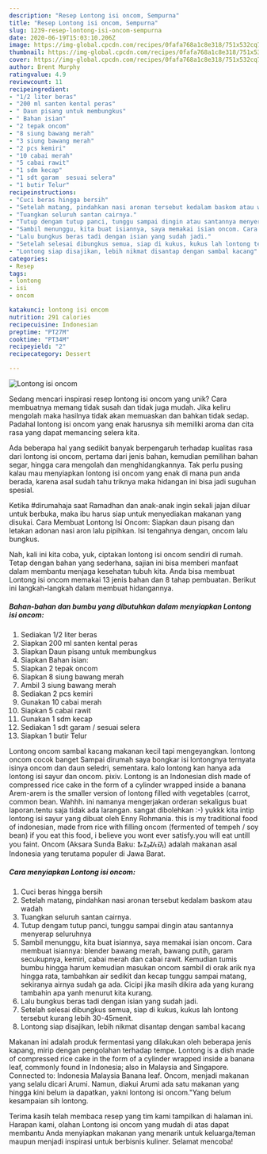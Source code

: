 ```yaml
---
description: "Resep Lontong isi oncom, Sempurna"
title: "Resep Lontong isi oncom, Sempurna"
slug: 1239-resep-lontong-isi-oncom-sempurna
date: 2020-06-19T15:03:10.206Z
image: https://img-global.cpcdn.com/recipes/0fafa768a1c8e318/751x532cq70/lontong-isi-oncom-foto-resep-utama.jpg
thumbnail: https://img-global.cpcdn.com/recipes/0fafa768a1c8e318/751x532cq70/lontong-isi-oncom-foto-resep-utama.jpg
cover: https://img-global.cpcdn.com/recipes/0fafa768a1c8e318/751x532cq70/lontong-isi-oncom-foto-resep-utama.jpg
author: Brent Murphy
ratingvalue: 4.9
reviewcount: 11
recipeingredient:
- "1/2 liter beras"
- "200 ml santen kental peras"
- " Daun pisang untuk membungkus"
- " Bahan isian"
- "2 tepak oncom"
- "8 siung bawang merah"
- "3 siung bawang merah"
- "2 pcs kemiri"
- "10 cabai merah"
- "5 cabai rawit"
- "1 sdm kecap"
- "1 sdt garam  sesuai selera"
- "1 butir Telur"
recipeinstructions:
- "Cuci beras hingga bersih"
- "Setelah matang, pindahkan nasi aronan tersebut kedalam baskom atau wadah"
- "Tuangkan seluruh santan cairnya."
- "Tutup dengam tutup panci, tunggu sampai dingin atau santannya menyerap seluruhnya"
- "Sambil menunggu, kita buat isiannya, saya memakai isian oncom. Cara membuat isiannya: blender bawang merah, bawang putih, garam secukupnya, kemiri, cabai merah dan cabai rawit. Kemudian tumis bumbu hingga harum kemudian masukan oncom sambil di orak arik nya hingga rata, tambahkan air sedikit dan kecap tunggu sampai matang, sekiranya airnya sudah ga ada. Cicipi jika masih dikira ada yang kurang tambahin apa yanh menurut kita kurang."
- "Lalu bungkus beras tadi dengan isian yang sudah jadi."
- "Setelah selesai dibungkus semua, siap di kukus, kukus lah lontong tersebut kurang lebih 30-45menit."
- "Lontong siap disajikan, lebih nikmat disantap dengan sambal kacang"
categories:
- Resep
tags:
- lontong
- isi
- oncom

katakunci: lontong isi oncom 
nutrition: 291 calories
recipecuisine: Indonesian
preptime: "PT27M"
cooktime: "PT34M"
recipeyield: "2"
recipecategory: Dessert

---
```



![Lontong isi oncom](https://img-global.cpcdn.com/recipes/0fafa768a1c8e318/751x532cq70/lontong-isi-oncom-foto-resep-utama.jpg)

Sedang mencari inspirasi resep lontong isi oncom yang unik? Cara membuatnya memang tidak susah dan tidak juga mudah. Jika keliru mengolah maka hasilnya tidak akan memuaskan dan bahkan tidak sedap. Padahal lontong isi oncom yang enak harusnya sih memiliki aroma dan cita rasa yang dapat memancing selera kita.

Ada beberapa hal yang sedikit banyak berpengaruh terhadap kualitas rasa dari lontong isi oncom, pertama dari jenis bahan, kemudian pemilihan bahan segar, hingga cara mengolah dan menghidangkannya. Tak perlu pusing kalau mau menyiapkan lontong isi oncom yang enak di mana pun anda berada, karena asal sudah tahu triknya maka hidangan ini bisa jadi suguhan spesial.

Ketika #dirumahaja saat Ramadhan dan anak-anak ingin sekali jajan diluar untuk berbuka, maka ibu harus siap untuk menyediakan makanan yang disukai. Cara Membuat Lontong Isi Oncom: Siapkan daun pisang dan letakan adonan nasi aron lalu pipihkan. Isi tengahnya dengan, oncom lalu bungkus.


Nah, kali ini kita coba, yuk, ciptakan lontong isi oncom sendiri di rumah. Tetap dengan bahan yang sederhana, sajian ini bisa memberi manfaat dalam membantu menjaga kesehatan tubuh kita. Anda bisa membuat Lontong isi oncom memakai 13 jenis bahan dan 8 tahap pembuatan. Berikut ini langkah-langkah dalam membuat hidangannya.

<!--inarticleads1-->

##### Bahan-bahan dan bumbu yang dibutuhkan dalam menyiapkan Lontong isi oncom:

1. Sediakan 1/2 liter beras
1. Siapkan 200 ml santen kental peras
1. Siapkan  Daun pisang untuk membungkus
1. Siapkan  Bahan isian:
1. Siapkan 2 tepak oncom
1. Siapkan 8 siung bawang merah
1. Ambil 3 siung bawang merah
1. Sediakan 2 pcs kemiri
1. Gunakan 10 cabai merah
1. Siapkan 5 cabai rawit
1. Gunakan 1 sdm kecap
1. Sediakan 1 sdt garam / sesuai selera
1. Siapkan 1 butir Telur


Lontong oncom sambal kacang makanan kecil tapi mengeyangkan. lontong oncom cocok banget Sampai dirumah saya bongkar isi lontongnya ternyata isinya oncom dan daun seledri, sementara. kalo lontong kan hanya ada lontong isi sayur dan oncom. pixiv. Lontong is an Indonesian dish made of compressed rice cake in the form of a cylinder wrapped inside a banana Arem-arem is the smaller version of lontong filled with vegetables (carrot, common bean. Wahhh. ini namanya mengerjakan orderan sekaligus buat laporan.tentu saja tidak ada larangan. sangat dibolehkan :-) yukkk kita intip lontong isi sayur yang dibuat oleh Enny Rohmania. this is my traditional food of indonesian, made from rice with filling oncom (fermented of tempeh / soy bean) if you eat this food, i believe you wont ever satisfy.you will eat untill you faint. Oncom (Aksara Sunda Baku: ᮇᮔ᮪ᮎᮧᮙ᮪) adalah makanan asal Indonesia yang terutama populer di Jawa Barat. 

<!--inarticleads2-->

##### Cara menyiapkan Lontong isi oncom:

1. Cuci beras hingga bersih
1. Setelah matang, pindahkan nasi aronan tersebut kedalam baskom atau wadah
1. Tuangkan seluruh santan cairnya.
1. Tutup dengam tutup panci, tunggu sampai dingin atau santannya menyerap seluruhnya
1. Sambil menunggu, kita buat isiannya, saya memakai isian oncom. Cara membuat isiannya: blender bawang merah, bawang putih, garam secukupnya, kemiri, cabai merah dan cabai rawit. Kemudian tumis bumbu hingga harum kemudian masukan oncom sambil di orak arik nya hingga rata, tambahkan air sedikit dan kecap tunggu sampai matang, sekiranya airnya sudah ga ada. Cicipi jika masih dikira ada yang kurang tambahin apa yanh menurut kita kurang.
1. Lalu bungkus beras tadi dengan isian yang sudah jadi.
1. Setelah selesai dibungkus semua, siap di kukus, kukus lah lontong tersebut kurang lebih 30-45menit.
1. Lontong siap disajikan, lebih nikmat disantap dengan sambal kacang


Makanan ini adalah produk fermentasi yang dilakukan oleh beberapa jenis kapang, mirip dengan pengolahan terhadap tempe. Lontong is a dish made of compressed rice cake in the form of a cylinder wrapped inside a banana leaf, commonly found in Indonesia; also in Malaysia and Singapore. Connected to: Indonesia Malaysia Banana leaf. Oncom, menjadi makanan yang selalu dicari Arumi. Namun, diakui Arumi ada satu makanan yang hingga kini belum ia dapatkan, yakni lontong isi oncom.&#34;Yang belum kesampaian sih lontong. 

Terima kasih telah membaca resep yang tim kami tampilkan di halaman ini. Harapan kami, olahan Lontong isi oncom yang mudah di atas dapat membantu Anda menyiapkan makanan yang menarik untuk keluarga/teman maupun menjadi inspirasi untuk berbisnis kuliner. Selamat mencoba!
